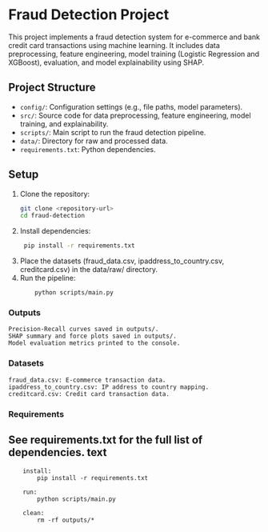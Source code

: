 # Fraud Detection Project

This project implements a fraud detection system for e-commerce and bank credit card transactions using machine learning. It includes data preprocessing, feature engineering, model training (Logistic Regression and XGBoost), evaluation, and model explainability using SHAP.

## Project Structure

- `config/`: Configuration settings (e.g., file paths, model parameters).
- `src/`: Source code for data preprocessing, feature engineering, model training, and explainability.
- `scripts/`: Main script to run the fraud detection pipeline.
- `data/`: Directory for raw and processed data.
- `requirements.txt`: Python dependencies.

## Setup

1. Clone the repository:
   ```bash
   git clone <repository-url>
   cd fraud-detection


2. Install dependencies:
   ```bash
    pip install -r requirements.txt
3. Place the datasets (fraud_data.csv, ipaddress_to_country.csv, creditcard.csv) in the data/raw/ directory.
4. Run the pipeline:
    ```
        python scripts/main.py
    ```
### Outputs

    Precision-Recall curves saved in outputs/.
    SHAP summary and force plots saved in outputs/.
    Model evaluation metrics printed to the console.

### Datasets

    fraud_data.csv: E-commerce transaction data.
    ipaddress_to_country.csv: IP address to country mapping.
    creditcard.csv: Credit card transaction data.

### Requirements

See requirements.txt for the full list of dependencies.
text
---


```
    install:
        pip install -r requirements.txt

    run:
        python scripts/main.py

    clean:
        rm -rf outputs/*

```